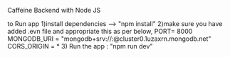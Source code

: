 Caffeine Backend with Node JS

to Run app 
1)install dependencies --> "npm install"
2)make sure you have added .evn file and appropriate this as per below,
  PORT= 8000
  MONGODB_URI = "mongodb+srv://<USERNAME>:<PASSWORD>@cluster0.1uzaxrn.mongodb.net"
  CORS_ORIGIN = *
3) Run the app :  "npm run dev"
